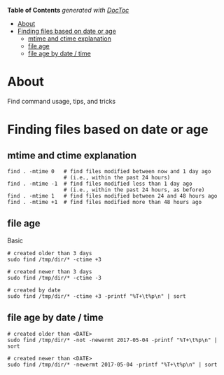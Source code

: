 <!-- START doctoc generated TOC please keep comment here to allow auto update -->
<!-- DON'T EDIT THIS SECTION, INSTEAD RE-RUN doctoc TO UPDATE -->
**Table of Contents**  *generated with [DocToc](https://github.com/thlorenz/doctoc)*

- [About](#about)
- [Finding files based on date or age](#finding-files-based-on-date-or-age)
  - [mtime and ctime explanation](#mtime-and-ctime-explanation)
  - [file age](#file-age)
  - [file age by date / time](#file-age-by-date--time)

<!-- END doctoc generated TOC please keep comment here to allow auto update -->

# About

Find command usage, tips, and tricks

# Finding files based on date or age

## mtime and ctime explanation
```
find . -mtime 0   # find files modified between now and 1 day ago
                  # (i.e., within the past 24 hours)
find . -mtime -1  # find files modified less than 1 day ago
                  # (i.e., within the past 24 hours, as before)
find . -mtime 1   # find files modified between 24 and 48 hours ago
find . -mtime +1  # find files modified more than 48 hours ago
```

## file age

Basic
```
# created older than 3 days
sudo find /tmp/dir/* -ctime +3

# created newer than 3 days
sudo find /tmp/dir/* -ctime -3

# created by date
sudo find /tmp/dir/* -ctime +3 -printf "%T+\t%p\n" | sort
```

## file age by date / time
```
# created older than <DATE>
sudo find /tmp/dir/* -not -newermt 2017-05-04 -printf "%T+\t%p\n" | sort

# created newer than <DATE>
sudo find /tmp/dir/* -newermt 2017-05-04 -printf "%T+\t%p\n" | sort
```
